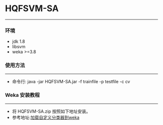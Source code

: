 # HQFSVM-SA
***********
### 环境
* jdk 1.8
* libsvm
* weka >=3.8

### 使用方法
***********************
* 命令行: java -jar  HQFSVM-SA.jar  -f  trainfile  -p  testfile  -c  cv


### Weka 安装教程

******************************
* 将 HQFSVM-SA.zip 按照如下地址安装。
* 参考地址:[加载自定义分类器到weka](https://blog.csdn.net/So_that/article/details/82915198)
